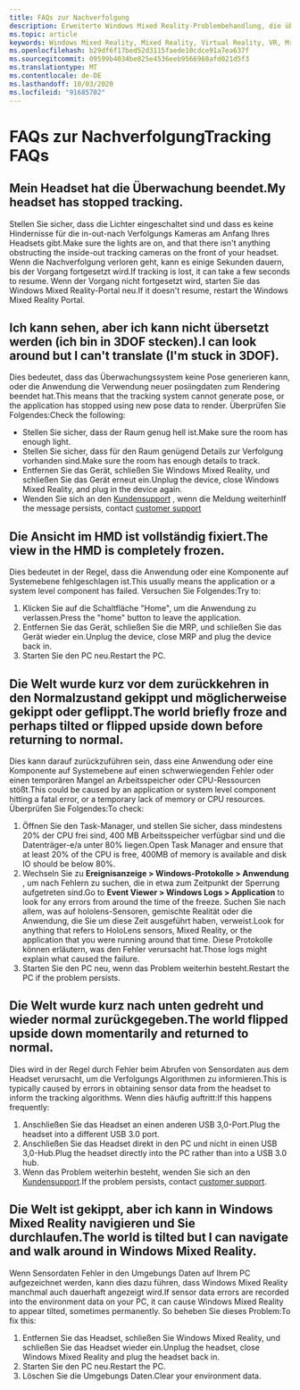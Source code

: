 ```yaml
---
title: FAQs zur Nachverfolgung
description: Erweiterte Windows Mixed Reality-Problembehandlung, die über die standardmäßige Kundensupport Dokumentation hinausgeht.
ms.topic: article
keywords: Windows Mixed Reality, Mixed Reality, Virtual Reality, VR, Mr, Problembehandlung, Fehler, Hilfe, Support, Nachverfolgung
ms.openlocfilehash: b29df6f17bed52d3115faede10cdce91a7ea637f
ms.sourcegitcommit: 09599b4034be825e4536eeb9566968afd021d5f3
ms.translationtype: MT
ms.contentlocale: de-DE
ms.lasthandoff: 10/03/2020
ms.locfileid: "91685702"
---
```

# <a name="tracking-faqs"></a><span data-ttu-id="7c042-104">FAQs zur Nachverfolgung</span><span class="sxs-lookup"><span data-stu-id="7c042-104">Tracking FAQs</span></span>

## <a name="my-headset-has-stopped-tracking"></a><span data-ttu-id="7c042-105">Mein Headset hat die Überwachung beendet.</span><span class="sxs-lookup"><span data-stu-id="7c042-105">My headset has stopped tracking.</span></span>

<span data-ttu-id="7c042-106">Stellen Sie sicher, dass die Lichter eingeschaltet sind und dass es keine Hindernisse für die in-out-nach Verfolgungs Kameras am Anfang Ihres Headsets gibt.</span><span class="sxs-lookup"><span data-stu-id="7c042-106">Make sure the lights are on, and that there isn't anything obstructing the inside-out tracking cameras on the front of your headset.</span></span> <span data-ttu-id="7c042-107">Wenn die Nachverfolgung verloren geht, kann es einige Sekunden dauern, bis der Vorgang fortgesetzt wird.</span><span class="sxs-lookup"><span data-stu-id="7c042-107">If tracking is lost, it can take a few seconds to resume.</span></span> <span data-ttu-id="7c042-108">Wenn der Vorgang nicht fortgesetzt wird, starten Sie das Windows Mixed Reality-Portal neu.</span><span class="sxs-lookup"><span data-stu-id="7c042-108">If it doesn't resume, restart the Windows Mixed Reality Portal.</span></span> 

## <a name="i-can-look-around-but-i-cant-translate-im-stuck-in-3dof"></a><span data-ttu-id="7c042-109">Ich kann sehen, aber ich kann nicht übersetzt werden (ich bin in 3DOF stecken).</span><span class="sxs-lookup"><span data-stu-id="7c042-109">I can look around but I can't translate (I'm stuck in 3DOF).</span></span>

<span data-ttu-id="7c042-110">Dies bedeutet, dass das Überwachungssystem keine Pose generieren kann, oder die Anwendung die Verwendung neuer posiingdaten zum Rendering beendet hat.</span><span class="sxs-lookup"><span data-stu-id="7c042-110">This means that the tracking system cannot generate pose, or the application has stopped using new pose data to render.</span></span> <span data-ttu-id="7c042-111">Überprüfen Sie Folgendes:</span><span class="sxs-lookup"><span data-stu-id="7c042-111">Check the following:</span></span>
* <span data-ttu-id="7c042-112">Stellen Sie sicher, dass der Raum genug hell ist.</span><span class="sxs-lookup"><span data-stu-id="7c042-112">Make sure the room has enough light.</span></span>
* <span data-ttu-id="7c042-113">Stellen Sie sicher, dass für den Raum genügend Details zur Verfolgung vorhanden sind.</span><span class="sxs-lookup"><span data-stu-id="7c042-113">Make sure the room has enough details to track.</span></span>
* <span data-ttu-id="7c042-114">Entfernen Sie das Gerät, schließen Sie Windows Mixed Reality, und schließen Sie das Gerät erneut ein.</span><span class="sxs-lookup"><span data-stu-id="7c042-114">Unplug the device, close Windows Mixed Reality, and plug in the device again.</span></span>
* <span data-ttu-id="7c042-115">Wenden Sie sich an den [Kundensupport](https://support.microsoft.com/) , wenn die Meldung weiterhin</span><span class="sxs-lookup"><span data-stu-id="7c042-115">If the message persists, contact [customer support](https://support.microsoft.com/)</span></span>

## <a name="the-view-in-the-hmd-is-completely-frozen"></a><span data-ttu-id="7c042-116">Die Ansicht im HMD ist vollständig fixiert.</span><span class="sxs-lookup"><span data-stu-id="7c042-116">The view in the HMD is completely frozen.</span></span>

<span data-ttu-id="7c042-117">Dies bedeutet in der Regel, dass die Anwendung oder eine Komponente auf Systemebene fehlgeschlagen ist.</span><span class="sxs-lookup"><span data-stu-id="7c042-117">This usually means the application or a system level component has failed.</span></span> <span data-ttu-id="7c042-118">Versuchen Sie Folgendes:</span><span class="sxs-lookup"><span data-stu-id="7c042-118">Try to:</span></span>
1. <span data-ttu-id="7c042-119">Klicken Sie auf die Schaltfläche "Home", um die Anwendung zu verlassen.</span><span class="sxs-lookup"><span data-stu-id="7c042-119">Press the "home" button to leave the application.</span></span>
2. <span data-ttu-id="7c042-120">Entfernen Sie das Gerät, schließen Sie die MRP, und schließen Sie das Gerät wieder ein.</span><span class="sxs-lookup"><span data-stu-id="7c042-120">Unplug the device, close MRP and plug the device back in.</span></span>
3. <span data-ttu-id="7c042-121">Starten Sie den PC neu.</span><span class="sxs-lookup"><span data-stu-id="7c042-121">Restart the PC.</span></span>

## <a name="the-world-briefly-froze-and-perhaps-tilted-or-flipped-upside-down-before-returning-to-normal"></a><span data-ttu-id="7c042-122">Die Welt wurde kurz vor dem zurückkehren in den Normalzustand gekippt und möglicherweise gekippt oder geflippt.</span><span class="sxs-lookup"><span data-stu-id="7c042-122">The world briefly froze and perhaps tilted or flipped upside down before returning to normal.</span></span>

<span data-ttu-id="7c042-123">Dies kann darauf zurückzuführen sein, dass eine Anwendung oder eine Komponente auf Systemebene auf einen schwerwiegenden Fehler oder einen temporären Mangel an Arbeitsspeicher oder CPU-Ressourcen stößt.</span><span class="sxs-lookup"><span data-stu-id="7c042-123">This could be caused by an application or system level component hitting a fatal error, or a temporary lack of memory or CPU resources.</span></span> <span data-ttu-id="7c042-124">Überprüfen Sie Folgendes:</span><span class="sxs-lookup"><span data-stu-id="7c042-124">To check:</span></span>
1. <span data-ttu-id="7c042-125">Öffnen Sie den Task-Manager, und stellen Sie sicher, dass mindestens 20% der CPU frei sind, 400 MB Arbeitsspeicher verfügbar sind und die Datenträger-e/a unter 80% liegen.</span><span class="sxs-lookup"><span data-stu-id="7c042-125">Open Task Manager and ensure that at least 20% of the CPU is free, 400MB of memory is available and disk IO should be below 80%.</span></span>
2. <span data-ttu-id="7c042-126">Wechseln Sie zu **Ereignisanzeige > Windows-Protokolle > Anwendung** , um nach Fehlern zu suchen, die in etwa zum Zeitpunkt der Sperrung aufgetreten sind.</span><span class="sxs-lookup"><span data-stu-id="7c042-126">Go to **Event Viewer > Windows Logs > Application** to look for any errors from around the time of the freeze.</span></span> <span data-ttu-id="7c042-127">Suchen Sie nach allem, was auf hololens-Sensoren, gemischte Realität oder die Anwendung, die Sie um diese Zeit ausgeführt haben, verweist.</span><span class="sxs-lookup"><span data-stu-id="7c042-127">Look for anything that refers to HoloLens sensors, Mixed Reality, or the application that you were running around that time.</span></span> <span data-ttu-id="7c042-128">Diese Protokolle können erläutern, was den Fehler verursacht hat.</span><span class="sxs-lookup"><span data-stu-id="7c042-128">Those logs might explain what caused the failure.</span></span>
3. <span data-ttu-id="7c042-129">Starten Sie den PC neu, wenn das Problem weiterhin besteht.</span><span class="sxs-lookup"><span data-stu-id="7c042-129">Restart the PC if the problem persists.</span></span>

## <a name="the-world-flipped-upside-down-momentarily-and-returned-to-normal"></a><span data-ttu-id="7c042-130">Die Welt wurde kurz nach unten gedreht und wieder normal zurückgegeben.</span><span class="sxs-lookup"><span data-stu-id="7c042-130">The world flipped upside down momentarily and returned to normal.</span></span>

<span data-ttu-id="7c042-131">Dies wird in der Regel durch Fehler beim Abrufen von Sensordaten aus dem Headset verursacht, um die Verfolgungs Algorithmen zu informieren.</span><span class="sxs-lookup"><span data-stu-id="7c042-131">This is typically caused by errors in obtaining sensor data from the headset to inform the tracking algorithms.</span></span> <span data-ttu-id="7c042-132">Wenn dies häufig auftritt:</span><span class="sxs-lookup"><span data-stu-id="7c042-132">If this happens frequently:</span></span>
1. <span data-ttu-id="7c042-133">Anschließen Sie das Headset an einen anderen USB 3,0-Port.</span><span class="sxs-lookup"><span data-stu-id="7c042-133">Plug the headset into a different USB 3.0 port.</span></span>
2. <span data-ttu-id="7c042-134">Anschließen Sie das Headset direkt in den PC und nicht in einen USB 3,0-Hub.</span><span class="sxs-lookup"><span data-stu-id="7c042-134">Plug the headset directly into the PC rather than into a USB 3.0 hub.</span></span>
3. <span data-ttu-id="7c042-135">Wenn das Problem weiterhin besteht, wenden Sie sich an den [Kundensupport](https://support.microsoft.com/).</span><span class="sxs-lookup"><span data-stu-id="7c042-135">If the problem persists, contact [customer support](https://support.microsoft.com/).</span></span>

## <a name="the-world-is-tilted-but-i-can-navigate-and-walk-around-in-windows-mixed-reality"></a><span data-ttu-id="7c042-136">Die Welt ist gekippt, aber ich kann in Windows Mixed Reality navigieren und Sie durchlaufen.</span><span class="sxs-lookup"><span data-stu-id="7c042-136">The world is tilted but I can navigate and walk around in Windows Mixed Reality.</span></span>

<span data-ttu-id="7c042-137">Wenn Sensordaten Fehler in den Umgebungs Daten auf Ihrem PC aufgezeichnet werden, kann dies dazu führen, dass Windows Mixed Reality manchmal auch dauerhaft angezeigt wird.</span><span class="sxs-lookup"><span data-stu-id="7c042-137">If sensor data errors are recorded into the environment data on your PC, it can cause Windows Mixed Reality to appear tilted, sometimes permanently.</span></span> <span data-ttu-id="7c042-138">So beheben Sie dieses Problem:</span><span class="sxs-lookup"><span data-stu-id="7c042-138">To fix this:</span></span>
1. <span data-ttu-id="7c042-139">Entfernen Sie das Headset, schließen Sie Windows Mixed Reality, und schließen Sie das Headset wieder ein.</span><span class="sxs-lookup"><span data-stu-id="7c042-139">Unplug the headset, close Windows Mixed Reality and plug the headset back in.</span></span>
2. <span data-ttu-id="7c042-140">Starten Sie den PC neu.</span><span class="sxs-lookup"><span data-stu-id="7c042-140">Restart the PC.</span></span>
3. <span data-ttu-id="7c042-141">Löschen Sie die Umgebungs Daten.</span><span class="sxs-lookup"><span data-stu-id="7c042-141">Clear your environment data.</span></span>

